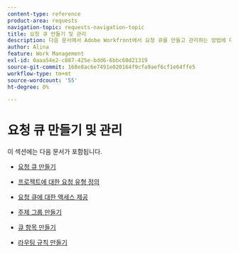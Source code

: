 ```yaml
---
content-type: reference
product-area: requests
navigation-topic: requests-navigation-topic
title: 요청 큐 만들기 및 관리
description: 다음 문서에서 Adobe Workfront에서 요청 큐를 만들고 관리하는 방법에 대한 정보를 알아봅니다.
author: Alina
feature: Work Management
exl-id: 0aaa54e2-c887-425e-bdd6-6bbc60d21319
source-git-commit: 168e8ac6e7491e020164f9cfa9aef6cf1e64ffe5
workflow-type: tm+mt
source-wordcount: '55'
ht-degree: 0%

---
```


# 요청 큐 만들기 및 관리

이 섹션에는 다음 문서가 포함됩니다.

* [요청 큐 만들기](../../../manage-work/requests/create-and-manage-request-queues/create-request-queue.md)
* [프로젝트에 대한 요청 유형 정의](../../../manage-work/requests/create-and-manage-request-queues/define-request-types-for-project.md)
* [요청 큐에 대한 액세스 제공](../../../manage-work/requests/create-and-manage-request-queues/provide-access-to-request-queues.md)
* [주제 그룹 만들기](../../../manage-work/requests/create-and-manage-request-queues/create-topic-groups.md)
* [큐 항목 만들기](../../../manage-work/requests/create-and-manage-request-queues/create-queue-topics.md)
* [라우팅 규칙 만들기](../../../manage-work/requests/create-and-manage-request-queues/create-routing-rules.md)

   <!--
  <li><a href="../../../manage-work/requests/create-and-manage-request-queues/queue-details-tab-overview.md" class="MCXref xref" xrefformat="{para}">Overview of the Queue Details tab in a project</a> </li>
  -->
